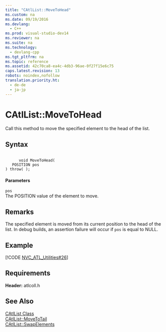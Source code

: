 ```yaml
---
title: "CAtlList::MoveToHead"
ms.custom: na
ms.date: 09/19/2016
ms.devlang: 
  - C++
ms.prod: visual-studio-dev14
ms.reviewer: na
ms.suite: na
ms.technology: 
  - devlang-cpp
ms.tgt_pltfrm: na
ms.topic: reference
ms.assetid: 42c70ca8-ea4c-4db3-96ae-0f27f15e6c75
caps.latest.revision: 13
robots: noindex,nofollow
translation.priority.ht: 
  - de-de
  - ja-jp
---
```

# CAtlList::MoveToHead
Call this method to move the specified element to the head of the list.  
  
## Syntax  
  
```  
  
      void MoveToHead(  
   POSITION pos   
) throw( );  
```  
  
#### Parameters  
 `pos`  
 The POSITION value of the element to move.  
  
## Remarks  
 The specified element is moved from its current position to the head of the list. In debug builds, an assertion failure will occur if `pos` is equal to NULL.  
  
## Example  
 [!CODE [NVC_ATL_Utilities#26](../CodeSnippet/VS_Snippets_Cpp/NVC_ATL_Utilities#26)]  
  
## Requirements  
 **Header:** atlcoll.h  
  
## See Also  
 [CAtlList Class](../vs140/CAtlList-Class.md)   
 [CAtlList::MoveToTail](../vs140/CAtlList--MoveToTail.md)   
 [CAtlList::SwapElements](../vs140/CAtlList--SwapElements.md)